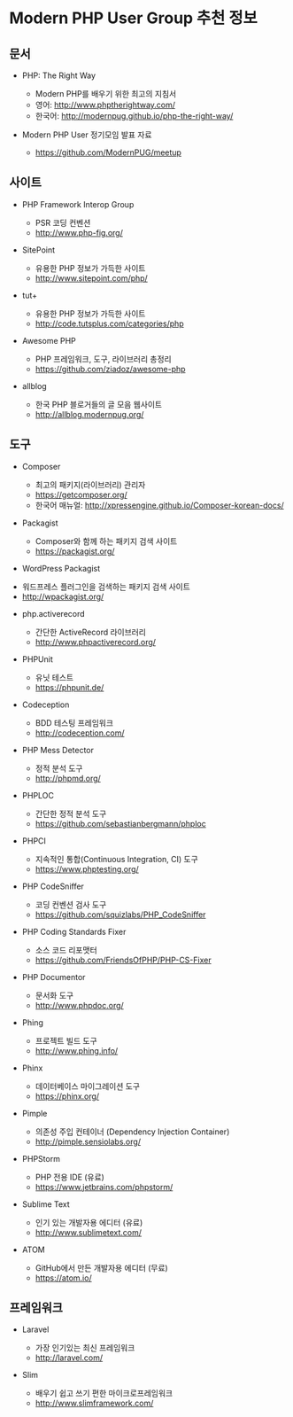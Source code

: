 # Modern PHP User Group 추천 정보 #

## 문서 ##

* PHP: The Right Way
  - Modern PHP를 배우기 위한 최고의 지침서
  - 영어: http://www.phptherightway.com/
  - 한국어: http://modernpug.github.io/php-the-right-way/

* Modern PHP User 정기모임 발표 자료
  - https://github.com/ModernPUG/meetup

## 사이트 ##

* PHP Framework Interop Group
  - PSR 코딩 컨벤션
  - http://www.php-fig.org/

* SitePoint
  - 유용한 PHP 정보가 가득한 사이트
  - http://www.sitepoint.com/php/

* tut+
  - 유용한 PHP 정보가 가득한 사이트
  - http://code.tutsplus.com/categories/php

* Awesome PHP
  - PHP 프레임워크, 도구, 라이브러리 총정리
  - https://github.com/ziadoz/awesome-php

* allblog
  - 한국 PHP 블로거들의 글 모음 웹사이트
  - http://allblog.modernpug.org/

## 도구 ##

* Composer
  - 최고의 패키지(라이브러리) 관리자
  - https://getcomposer.org/
  - 한국어 매뉴얼: http://xpressengine.github.io/Composer-korean-docs/

* Packagist
  - Composer와 함께 하는 패키지 검색 사이트
  - https://packagist.org/

* WordPress Packagist
 - 워드프레스 플러그인을 검색하는 패키지 검색 사이트
 - http://wpackagist.org/
 
* php.activerecord
  - 간단한 ActiveRecord 라이브러리
  - http://www.phpactiverecord.org/

* PHPUnit
  - 유닛 테스트
  - https://phpunit.de/

* Codeception
  - BDD 테스팅 프레임워크
  - http://codeception.com/
  
* PHP Mess Detector
  - 정적 분석 도구
  - http://phpmd.org/

* PHPLOC
  - 간단한 정적 분석 도구
  - https://github.com/sebastianbergmann/phploc

* PHPCI
  - 지속적인 통합(Continuous Integration, CI) 도구
  - https://www.phptesting.org/

* PHP CodeSniffer
  - 코딩 컨벤션 검사 도구
  - https://github.com/squizlabs/PHP_CodeSniffer

* PHP Coding Standards Fixer
  - 소스 코드 리포맷터
  - https://github.com/FriendsOfPHP/PHP-CS-Fixer

* PHP Documentor
  - 문서화 도구
  - http://www.phpdoc.org/

* Phing
  - 프로젝트 빌드 도구
  - http://www.phing.info/

* Phinx
  - 데이터베이스 마이그레이션 도구
  - https://phinx.org/

* Pimple
  - 의존성 주입 컨테이너 (Dependency Injection Container)
  - http://pimple.sensiolabs.org/

* PHPStorm
  - PHP 전용 IDE (유료)
  - https://www.jetbrains.com/phpstorm/

* Sublime Text
  - 인기 있는 개발자용 에디터 (유료)
  - http://www.sublimetext.com/

* ATOM
  - GitHub에서 만든 개발자용 에디터 (무료)
  - https://atom.io/


## 프레임워크 ##

* Laravel
  - 가장 인기있는 최신 프레임워크
  - http://laravel.com/

* Slim
  - 배우기 쉽고 쓰기 편한 마이크로프레임워크
  - http://www.slimframework.com/
